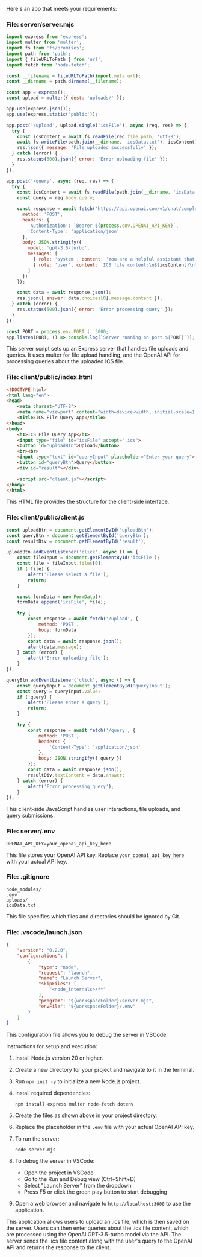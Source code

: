 Here's an app that meets your requirements:

### File: server/server.mjs
```javascript
import express from 'express';
import multer from 'multer';
import fs from 'fs/promises';
import path from 'path';
import { fileURLToPath } from 'url';
import fetch from 'node-fetch';

const __filename = fileURLToPath(import.meta.url);
const __dirname = path.dirname(__filename);

const app = express();
const upload = multer({ dest: 'uploads/' });

app.use(express.json());
app.use(express.static('public'));

app.post('/upload', upload.single('icsFile'), async (req, res) => {
  try {
    const icsContent = await fs.readFile(req.file.path, 'utf-8');
    await fs.writeFile(path.join(__dirname, 'icsData.txt'), icsContent);
    res.json({ message: 'File uploaded successfully' });
  } catch (error) {
    res.status(500).json({ error: 'Error uploading file' });
  }
});

app.post('/query', async (req, res) => {
  try {
    const icsContent = await fs.readFile(path.join(__dirname, 'icsData.txt'), 'utf-8');
    const query = req.body.query;

    const response = await fetch('https://api.openai.com/v1/chat/completions', {
      method: 'POST',
      headers: {
        'Authorization': `Bearer ${process.env.OPENAI_API_KEY}`,
        'Content-Type': 'application/json'
      },
      body: JSON.stringify({
        model: 'gpt-3.5-turbo',
        messages: [
          { role: 'system', content: 'You are a helpful assistant that can answer questions about the provided ICS file content.' },
          { role: 'user', content: `ICS file content:\n${icsContent}\n\nQuestion: ${query}` }
        ]
      })
    });

    const data = await response.json();
    res.json({ answer: data.choices[0].message.content });
  } catch (error) {
    res.status(500).json({ error: 'Error processing query' });
  }
});

const PORT = process.env.PORT || 3000;
app.listen(PORT, () => console.log(`Server running on port ${PORT}`));
```

This server script sets up an Express server that handles file uploads and queries. It uses multer for file upload handling, and the OpenAI API for processing queries about the uploaded ICS file.

### File: client/public/index.html
```html
<!DOCTYPE html>
<html lang="en">
<head>
    <meta charset="UTF-8">
    <meta name="viewport" content="width=device-width, initial-scale=1.0">
    <title>ICS File Query App</title>
</head>
<body>
    <h1>ICS File Query App</h1>
    <input type="file" id="icsFile" accept=".ics">
    <button id="uploadBtn">Upload</button>
    <br><br>
    <input type="text" id="queryInput" placeholder="Enter your query">
    <button id="queryBtn">Query</button>
    <div id="result"></div>

    <script src="client.js"></script>
</body>
</html>
```

This HTML file provides the structure for the client-side interface.

### File: client/public/client.js
```javascript
const uploadBtn = document.getElementById('uploadBtn');
const queryBtn = document.getElementById('queryBtn');
const resultDiv = document.getElementById('result');

uploadBtn.addEventListener('click', async () => {
    const fileInput = document.getElementById('icsFile');
    const file = fileInput.files[0];
    if (!file) {
        alert('Please select a file');
        return;
    }

    const formData = new FormData();
    formData.append('icsFile', file);

    try {
        const response = await fetch('/upload', {
            method: 'POST',
            body: formData
        });
        const data = await response.json();
        alert(data.message);
    } catch (error) {
        alert('Error uploading file');
    }
});

queryBtn.addEventListener('click', async () => {
    const queryInput = document.getElementById('queryInput');
    const query = queryInput.value;
    if (!query) {
        alert('Please enter a query');
        return;
    }

    try {
        const response = await fetch('/query', {
            method: 'POST',
            headers: {
                'Content-Type': 'application/json'
            },
            body: JSON.stringify({ query })
        });
        const data = await response.json();
        resultDiv.textContent = data.answer;
    } catch (error) {
        alert('Error processing query');
    }
});
```

This client-side JavaScript handles user interactions, file uploads, and query submissions.

### File: server/.env
```
OPENAI_API_KEY=your_openai_api_key_here
```

This file stores your OpenAI API key. Replace `your_openai_api_key_here` with your actual API key.

### File: .gitignore
```
node_modules/
.env
uploads/
icsData.txt
```

This file specifies which files and directories should be ignored by Git.

### File: .vscode/launch.json
```json
{
    "version": "0.2.0",
    "configurations": [
        {
            "type": "node",
            "request": "launch",
            "name": "Launch Server",
            "skipFiles": [
                "<node_internals>/**"
            ],
            "program": "${workspaceFolder}/server.mjs",
            "envFile": "${workspaceFolder}/.env"
        }
    ]
}
```

This configuration file allows you to debug the server in VSCode.

Instructions for setup and execution:

1. Install Node.js version 20 or higher.

2. Create a new directory for your project and navigate to it in the terminal.

3. Run `npm init -y` to initialize a new Node.js project.

4. Install required dependencies:
   ```
   npm install express multer node-fetch dotenv
   ```

5. Create the files as shown above in your project directory.

6. Replace the placeholder in the `.env` file with your actual OpenAI API key.

7. To run the server:
   ```
   node server.mjs
   ```

8. To debug the server in VSCode:
   - Open the project in VSCode
   - Go to the Run and Debug view (Ctrl+Shift+D)
   - Select "Launch Server" from the dropdown
   - Press F5 or click the green play button to start debugging

9. Open a web browser and navigate to `http://localhost:3000` to use the application.

This application allows users to upload an .ics file, which is then saved on the server. Users can then enter queries about the .ics file content, which are processed using the OpenAI GPT-3.5-turbo model via the API. The server sends the .ics file content along with the user's query to the OpenAI API and returns the response to the client.